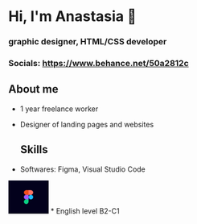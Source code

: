 # Hi, I'm Anastasia 👋
### graphic designer, HTML/CSS developer
### Socials: https://www.behance.net/50a2812c

## About me
* 1 year freelance worker
* Designer of landing pages and websites

  ## Skills
* Softwares: Figma, Visual Studio Code
 <img src="/img/figma.png" width="80" alt="figma">
* English level B2-C1
<!--
**designerfrom-spb/designerfrom-spb** is a ✨ _special_ ✨ repository because its `README.md` (this file) appears on your GitHub profile.

Here are some ideas to get you started:

- 🔭 I’m currently working on ...
- 🌱 I’m currently learning ...
- 👯 I’m looking to collaborate on ...
- 🤔 I’m looking for help with ...
- 💬 Ask me about ...
- 📫 How to reach me: ...
- 😄 Pronouns: ...
- ⚡ Fun fact: ...
-->
